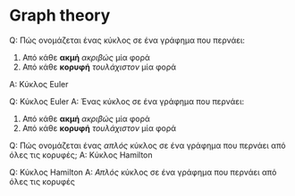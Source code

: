 # Graph theory

Q: Πώς ονομάζεται ένας κύκλος σε ένα γράφημα που περνάει:

1. Από κάθε **ακμή** *ακριβώς* μία φορά
2. Από κάθε **κορυφή** *τουλάχιστον* μία φορά

A: Κύκλος Euler

Q: Κύκλος Euler
A: Ένας κύκλος σε ένα γράφημα που περνάει:

1. Από κάθε **ακμή** *ακριβώς* μία φορά
2. Από κάθε **κορυφή** *τουλάχιστον* μία φορά

Q: Πώς ονομάζεται ένας *απλός* κύκλος σε ένα γράφημα που περνάει από όλες τις κορυφές;
A: Κύκλος Hamilton

Q: Κύκλος Hamilton
A: *Απλός* κύκλος σε ένα γράφημα που περνάει από όλες τις κορυφές
